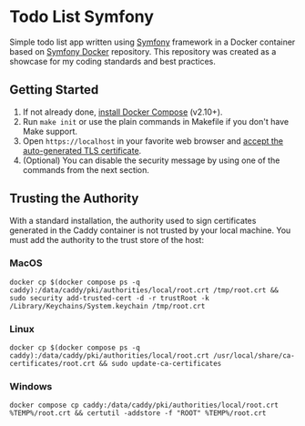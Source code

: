 # Todo List Symfony

Simple todo list app written using [Symfony](https://github.com/symfony/symfony) framework in a Docker container based on [Symfony Docker](https://github.com/dunglas/symfony-docker) repository. This repository was created as a showcase for my coding standards and best practices.

## Getting Started

1. If not already done, [install Docker Compose](https://docs.docker.com/compose/install/) (v2.10+).
2. Run `make init` or use the plain commands in Makefile if you don't have Make support.
3. Open `https://localhost` in your favorite web browser and [accept the auto-generated TLS certificate](https://stackoverflow.com/a/15076602/1352334).
4. (Optional) You can disable the security message by using one of the commands from the next section.

## Trusting the Authority

With a standard installation, the authority used to sign certificates generated in the Caddy container is not trusted by your local machine. You must add the authority to the trust store of the host:

### MacOS
```
docker cp $(docker compose ps -q caddy):/data/caddy/pki/authorities/local/root.crt /tmp/root.crt && sudo security add-trusted-cert -d -r trustRoot -k /Library/Keychains/System.keychain /tmp/root.crt
```
### Linux
```
docker cp $(docker compose ps -q caddy):/data/caddy/pki/authorities/local/root.crt /usr/local/share/ca-certificates/root.crt && sudo update-ca-certificates
```
### Windows
```
docker compose cp caddy:/data/caddy/pki/authorities/local/root.crt %TEMP%/root.crt && certutil -addstore -f "ROOT" %TEMP%/root.crt
```
